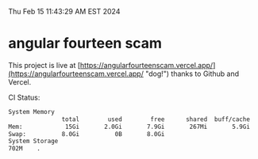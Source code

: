 Thu Feb 15 11:43:29 AM EST 2024

# angular fourteen scam


This project is live at [https://angularfourteenscam.vercel.app/](https://angularfourteenscam.vercel.app/ "dog!") thanks to Github and Vercel.

CI Status: 

```bash
System Memory
               total        used        free      shared  buff/cache   available
Mem:            15Gi       2.0Gi       7.9Gi       267Mi       5.9Gi        13Gi
Swap:          8.0Gi          0B       8.0Gi
System Storage
702M	.
```
```bash
